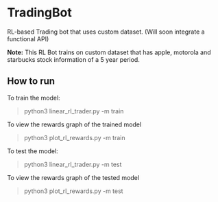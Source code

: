 # TradingBot
RL-based Trading bot that uses custom dataset. (Will soon integrate a functional API)

**Note:** This RL Bot trains on custom dataset that has apple, motorola and starbucks stock information of a 5 year period.

## How to run
To train the model:
> python3 linear_rl_trader.py -m train

To view the rewards graph of the trained model
> python3 plot_rl_rewards.py -m train

To test the model: 
> python3 linear_rl_trader.py -m test

To view the rewards graph of the tested model
> python3 plot_rl_rewards.py -m test

